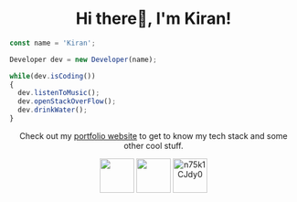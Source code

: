 <h1 align="center">Hi there👋, I'm Kiran!</h1>

```js
const name = 'Kiran';

Developer dev = new Developer(name);

while(dev.isCoding())
{
  dev.listenToMusic();
  dev.openStackOverFlow();
  dev.drinkWater();
}
```

<p align="center">Check out my <a href="https://git-kirants.github.io/firsttime-webdev/">portfolio website</a> to get to know my tech stack and some other cool stuff.</p>
<p align="center">
  <img src="https://images.credly.com/size/680x680/images/2d178f89-4816-4190-8c4a-3bdbfec9db01/Dev_Skills_Network_-_Cloud_Computing_Core.png" height="60px">
  <img src="https://images.credly.com/size/680x680/images/6240e108-1407-4773-8621-cc2e4736d4e6/Web_Development_with_HTML-CSS-JavaScript_Essentials.png" height="60px">
  <img src="https://imagetolink.com/ib/n75k1CJdy0.png" alt="n75k1CJdy0" height="60px"/>
</p>
